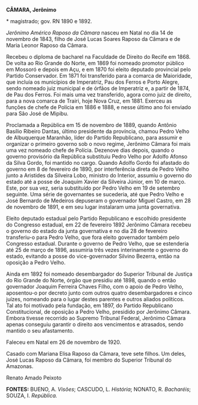 **CÂMARA, Jerônimo**

\* magistrado; gov. RN 1890 e 1892.

*Jerônimo Américo Raposo da Câmara* nasceu em Natal no dia 14 de
novembro de 1843, filho de José Lucas Soares Raposo da Câmara e de Maria
Leonor Raposo da Câmara.

Recebeu o diploma de bacharel na Faculdade de Direito do Recife em 1868.
De volta ao Rio Grande do Norte, em 1869 foi nomeado promotor público em
Mossoró e depois em Açu, e em 1870 foi eleito deputado provincial pelo
Partido Conservador. Em 1871 foi transferido para a comarca de
Maioridade, que incluía os municípios de Imperatriz, Pau dos Ferros e
Porto Alegre, sendo nomeado juiz municipal e de órfãos de Imperatriz e,
a partir de 1874, de Pau dos Ferros. Foi mais uma vez transferido, agora
como juiz de direito, para a nova comarca de Trairi, hoje Nova Cruz, em
1881. Exerceu as funções de chefe de Polícia em 1886 e 1888, e nesse
último ano foi enviado para São José de Mipibu.

Proclamada a República em 15 de novembro de 1889, quando Antônio Basílio
Ribeiro Dantas, último presidente da província, chamou Pedro Velho de
Albuquerque Maranhão, líder do Partido Republicano, para assumir e
organizar o primeiro governo sob o novo regime, Jerônimo Câmara foi mais
uma vez nomeado chefe de Polícia. Dezenove dias depois, quando o governo
provisório da República substituiu Pedro Velho por Adolfo Afonso da
Silva Gordo, foi mantido no cargo. Quando Adolfo Gordo foi afastado do
governo em 8 de fevereiro de 1890, por interferência direta de Pedro
Velho junto a Aristides da Silveira Lobo, ministro do Interior, assumiu
o governo do estado até a posse de Joaquim Xavier da Silveira Júnior, em
10 de março. Este, por sua vez, seria substituído por Pedro Velho em 19
de setembro seguinte. Uma série de governantes se sucederia, até que
Pedro Velho e José Bernardo de Medeiros depuseram o governador Miguel
Castro, em 28 de novembro de 1891, e em seu lugar instalaram uma junta
governativa.

Eleito deputado estadual pelo Partido Republicano e escolhido presidente
do Congresso estadual, em 22 de fevereiro 1892 Jerônimo Câmara recebeu o
governo do estado da junta governativa e no dia 28 de fevereiro
transferiu-o para Pedro Velho, que fora eleito governador também pelo
Congresso estadual. Durante o governo de Pedro Velho, que se estenderia
até 25 de março de 1896, assumiria três vezes interinamente o governo do
estado, evitando a posse do vice-governador Silvino Bezerra, então na
oposição a Pedro Velho.

Ainda em 1892 foi nomeado desembargador do Superior Tribunal de Justiça
do Rio Grande do Norte, órgão que presidiu até 1898, quando o então
governador Joaquim Ferreira Chaves Filho, com o apoio de Pedro Velho,
aposentou-o por decreto junto com outros quatro desembargadores e cinco
juízes, nomeando para o lugar destes parentes e outros aliados
políticos. Tal ato foi motivado pela fundação, em 1897, do Partido
Republicano Constitucional, de oposição a Pedro Velho, presidido por
Jerônimo Câmara. Embora tivesse recorrido ao Supremo Tribunal Federal,
Jerônimo Câmara apenas conseguiu garantir o direito aos vencimentos e
atrasados, sendo mantido o seu afastamento.

Faleceu em Natal em 26 de novembro de 1920.

Casado com Mariana Elisa Raposo da Câmara, teve sete filhos. Um deles,
José Lucas Raposo da Câmara, foi membro do Superior Tribunal do
Amazonas.

Renato Amado Peixoto

**FONTES:** BUENO, A. *Visões*; CASCUDO, L. *História*; NONATO, R.
*Bacharéis*; SOUZA, I. *República.*
